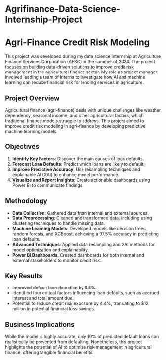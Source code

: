 # Agrifinance-Data-Science-Internship-Project

# Agri-Finance Credit Risk Modeling

This project was developed during my data science internship at Agriculture Finance Services Corporation (AFSC) in the summer of 2024. The project focuses on building data-driven solutions to improve credit risk management in the agricultural finance sector. My role as project manager involved leading a team of interns to investigate how AI and machine learning can reduce financial risk for lending services in agriculture.

## Project Overview
Agricultural finance (agri-finance) deals with unique challenges like weather dependency, seasonal income, and other agricultural factors, which traditional finance models struggle to address. This project aimed to improve credit risk modeling in agri-finance by developing predictive machine learning models.

## Objectives
1. **Identify Key Factors**: Discover the main causes of loan defaults.
2. **Forecast Loan Defaults**: Predict which loans are likely to default.
3. **Improve Predictive Accuracy**: Use resampling techniques and explainable AI (XAI) to enhance model performance.
4. **Visualize and Report Insights**: Create actionable dashboards using Power BI to communicate findings.

## Methodology
- **Data Collection**: Gathered data from internal and external sources.
- **Data Preprocessing**: Cleaned and transformed data, including using clustering techniques to handle missing data.
- **Machine Learning Models**: Developed models like decision trees, random forests, and XGBoost, achieving a 97.5% accuracy in predicting loan defaults.
- **Advanced Techniques**: Applied data resampling and XAI methods for model optimization and explainability.
- **Power BI Dashboards**: Created dashboards for both internal and external stakeholders to monitor credit risk.

## Key Results
- Improved default loan detection by 6.5%.
- Identified four critical factors influencing loan defaults, such as accrued interest and total amount due.
- Potential to reduce credit risk exposure by 4.4%, translating to $12 million in potential financial loss savings.

## Business Implications
While the model is highly accurate, only 10% of predicted default loans can realistically be prevented from defaulting. Nonetheless, this project highlights the potential of AI to optimize risk management in agricultural finance, offering tangible financial benefits.
